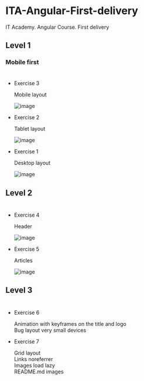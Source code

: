 # ITA-Angular-First-delivery
IT Academy. Angular Course. First delivery

## Level 1
### Mobile first
#
* Exercise 3

  Mobile layout
  
  ![image](https://i.ibb.co/bP5hd2H/level1-exercise3.png)

* Exercise 2

  Tablet layout
  
  ![image](https://i.ibb.co/bJxSYBY/level1-exercise2.png)

* Exercise 1

  Desktop layout
  
  ![image](https://i.ibb.co/nDsmkz2/level1-exercise1.png)

## Level 2
#
* Exercise 4

  Header

  ![image](https://i.ibb.co/dKLW2LC/level2-exercise4.png)

* Exercise 5

  Articles

  ![image](https://i.ibb.co/h8bJcX4/level2-exercise5.png)

## Level 3
#
* Exercise 6

  Animation with keyframes on the title and logo\
  Bug layout very small devices

* Exercise 7

  Grid layout\
  Links noreferrer\
  Images load lazy\
  README.md images


